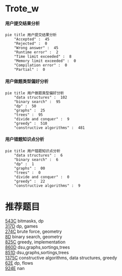 # Trote_w

<!-- tabs:start -->



#### **用户提交结果分析**

```mermaid
pie title 用户提交结果分析
    "Accepted" :  45
    "Rejected" :  0
    "Wrong answer" :  45
    "Runtime error" :  2
    "Time limit exceeded" :  8
    "Memory limit exceeded" :  0
    "Compilation error" :  0
    "Partial" :  0
```

#### **用户做题类型偏好分析**

```mermaid
pie title 用户做题类型偏好分析
    "data structures" :  102
    "binary search" :  95
    "dp" :  50
    "graphs" :  25
    "trees" :  95
    "divide and conquer" :  9
    "greedy" :  510
    "constructive algorithms" :  481
```
#### **用户错题知识点分析**

```mermaid
pie title 用户错题知识点分析
    "data structures" :  6
    "binary search" :  6
    "dp" :  1
    "graphs" :  00
    "trees" :  0
    "divide and conquer" :  0
    "greedy" :  22
    "constructive algorithms" :  9
```



<!-- tabs:end -->
# 推荐题目
[543C](https://codeforces.com/contest/543/problem/C)		bitmasks,
                        dp		  
[317D](https://codeforces.com/contest/317/problem/D)		dp,
                        games		  
[274C](https://codeforces.com/contest/274/problem/C)		brute force,
                        geometry		  
[8D](https://codeforces.com/contest/8/problem/D)		binary search,
                        geometry		  
[825C](https://codeforces.com/contest/825/problem/C)		greedy,
                        implementation		  
[860D](https://codeforces.com/contest/860/problem/D)		dsu,graphs,sortings,trees		  
[851D](https://codeforces.com/contest/851/problem/D)		dsu,graphs,sortings,trees		  
[1375C](https://codeforces.com/contest/1375/problem/C)		constructive algorithms,
                        data structures,
                        greedy		  
[62E](https://codeforces.com/contest/62/problem/E)		dp,
                        flows		  
[924E](https://codeforces.com/contest/924/problem/E)		nan		  

